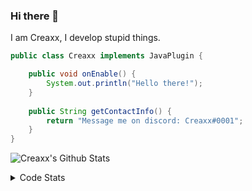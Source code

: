 ### Hi there 👋

I am Creaxx, I develop stupid things. 

```java
public class Creaxx implements JavaPlugin {

    public void onEnable() {
        System.out.println("Hello there!");
    }
    
    public String getContactInfo() {
        return "Message me on discord: Creaxx#0001";
    }
}
```

![Creaxx's Github Stats](https://github-readme-stats.vercel.app/api?username=CreaxxOG&show_icons=true&theme=dark&count_private=true)

<details>
  <summary>Code Stats</summary>

<!--START_SECTION:waka-->
![Code Time](http://img.shields.io/badge/Code%20Time-1%2C401%20hrs%2019%20mins-blue)

![Lines of code](https://img.shields.io/badge/From%20Hello%20World%20I%27ve%20Written-628.0%20thousand%20lines%20of%20code-blue)

**🐱 My GitHub Data** 

> 📦 104.3 kB Used in GitHub's Storage 
 > 
> 🏆 2,175 Contributions in the Year 2023
 > 
> 🚫 Not Opted to Hire
 > 
> 📜 4 Public Repositories 
 > 
> 🔑 3 Private Repositories 
 > 
**I'm a Night 🦉** 

```text
🌞 Morning                302 commits         ██░░░░░░░░░░░░░░░░░░░░░░░   07.02 % 
🌆 Daytime                1838 commits        ███████████░░░░░░░░░░░░░░   42.70 % 
🌃 Evening                2077 commits        ████████████░░░░░░░░░░░░░   48.26 % 
🌙 Night                  87 commits          █░░░░░░░░░░░░░░░░░░░░░░░░   02.02 % 
```
📅 **I'm Most Productive on Saturday** 

```text
Monday                   530 commits         ███░░░░░░░░░░░░░░░░░░░░░░   12.31 % 
Tuesday                  607 commits         ████░░░░░░░░░░░░░░░░░░░░░   14.10 % 
Wednesday                646 commits         ████░░░░░░░░░░░░░░░░░░░░░   15.01 % 
Thursday                 659 commits         ████░░░░░░░░░░░░░░░░░░░░░   15.31 % 
Friday                   404 commits         ██░░░░░░░░░░░░░░░░░░░░░░░   09.39 % 
Saturday                 764 commits         ████░░░░░░░░░░░░░░░░░░░░░   17.75 % 
Sunday                   694 commits         ████░░░░░░░░░░░░░░░░░░░░░   16.12 % 
```


📊 **This Week I Spent My Time On** 

```text
💬 Programming Languages: 
Java                     3 hrs 39 mins       ███████████████░░░░░░░░░░   59.02 % 
Kotlin                   2 hrs 14 mins       █████████░░░░░░░░░░░░░░░░   36.10 % 
XML                      10 mins             █░░░░░░░░░░░░░░░░░░░░░░░░   02.95 % 
YAML                     4 mins              ░░░░░░░░░░░░░░░░░░░░░░░░░   01.31 % 
Markdown                 1 min               ░░░░░░░░░░░░░░░░░░░░░░░░░   00.38 % 

🔥 Editors: 
IntelliJ                 6 hrs 11 mins       █████████████████████████   100.00 % 
```

**I Mostly Code in Java** 

```text
Java                     57 repos            ███████████████████░░░░░░   76.00 % 
Kotlin                   10 repos            ███░░░░░░░░░░░░░░░░░░░░░░   13.33 % 
CSS                      2 repos             █░░░░░░░░░░░░░░░░░░░░░░░░   02.67 % 
JavaScript               2 repos             █░░░░░░░░░░░░░░░░░░░░░░░░   02.67 % 
EJS                      1 repo              ░░░░░░░░░░░░░░░░░░░░░░░░░   01.33 % 
```




 Last Updated on 20/07/2023 12:37:53 UTC
<!--END_SECTION:waka-->
</details>
